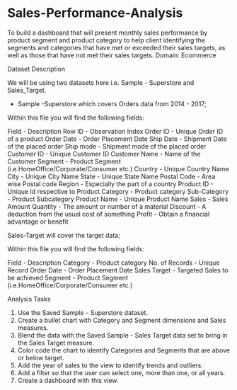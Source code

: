 # Sales-Performance-Analysis
To build a dashboard that will present monthly sales performance by product segment and product category to help client identifying the segments and categories that have met or exceeded their sales targets, as well as those that have not met their sales targets. 
Domain: Ecommerce

Dataset Description

We will be using two datasets here i.e. Sample - Superstore and Sales_Target.

* Sample -Superstore which covers Orders data from 2014 - 2017;

Within this file you will find the following fields:

Field - 	Description
Row ID -	Observation Index
Order ID -	Unique Order ID of a product
Order Date -	Order Placement Date
Ship Date	- Shipment Date of the placed order
Ship mode	- Shipment mode of the placed order
Customer ID	- Unique Customer ID
Customer Name	- Name of the Customer
Segment -	Product Segment (i.e.HomeOffice/Corporate/Consumer etc.)
Country	- Unique Country Name
City	- Unique City Name
State	- Unique State Name
Postal Code -	Area wise Postal code
Region	- Especially the part of a country
Product ID -	Unique Id respective to Product
Category -	Product category
Sub-Category -	Product Subcategory
Product Name	- Unique Product Name
Sales -	Sales Amount
Quantity -	The amount or number of a material
Discount -	A deduction from the usual cost of something
Profit -	Obtain a financial advantage or benefit

 Sales-Target will cover the target data;


Within this file you will find the following fields:

Field - 	Description
Category	- Product category
No. of Records -	Unique Record
Order Date -	Order Placement Date
Sales Target -	Targeted Sales to be achieved 
Segment -	Product Segment (i.e.HomeOffice/Corporate/Consumer etc.)
 


Analysis Tasks

1. Use the Saved Sample – Superstore dataset. 
2. Create a bullet chart with Category and Segment dimensions and Sales measures. 
3. Blend the data with the Saved Sample - Sales Target data set to bring in the Sales Target measure. 
4. Color code the chart to identify Categories and Segments that are above or below target. 
5. Add the year of sales to the view to identify trends and outliers. 
6. Add a filter so that the user can select one, more than one, or all years. 
7. Create a dashboard with this view.
 
